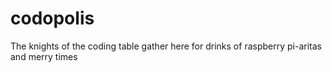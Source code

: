 # codopolis
The knights of the coding table gather here for drinks of raspberry pi-aritas and merry times
